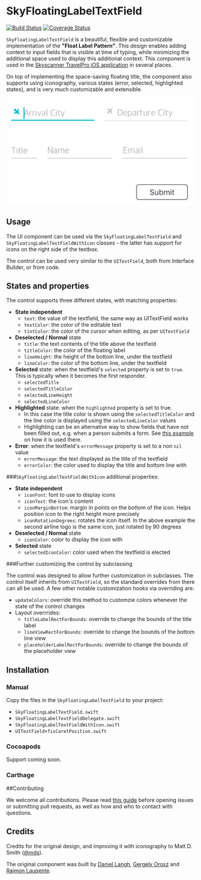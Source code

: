 # SkyFloatingLabelTextField

[![Build Status](https://travis-ci.org/Skyscanner/SkyFloatingLabelTextField.svg?branch=master)](https://travis-ci.org/Skyscanner/SkyFloatingLabelTextField)
[![Coverage Status](https://coveralls.io/repos/github/Skyscanner/SkyFloatingLabelTextField/badge.svg?branch=master)](https://coveralls.io/github/Skyscanner/SkyFloatingLabelTextField?branch=master)

`SkyFloatingLabelTextField` is a beautiful, flexible and customizable implementation of the **"Float Label Pattern"**. This design enables adding context to input fields that is visible at time of typing, while minimizing the additional space used to display this additional context. This component is used in the [Skyscanner TravelPro iOS application](https://itunes.apple.com/gb/app/travelpro-business-travel/id1046916687) in several places.

On top of implementing the space-saving floating title, the component also supports using iconography, various states (error, selected, highlighted states), and is very much customizable and extensible.

![](/SkyFloatingLabelTextField/images/showcase-example.gif)

## Usage

The UI component can be used via the `SkyFloatingLabelTextField` and `SkyFloatingLabelTextFieldWithIcon` classes - the latter has support for icons on the right side of the textbox.

The control can be used very similar to the `UITextField`, both from Interface Builder, or from code.

## States and properties

The control supports three different states, with matching properties:
- **State independent**
  - `text`: the value of the textfield, the same way as UITextField works
  - `textColor`: the color of the editable text
  - `tintColor`: the color of the cursor when editing, as per `UITextField`
- **Deselected / Normal** state
  - `title`: the text contents of the title above the textfield
  - `titleColor`: the color of the floating label
  - `lineHeight`: the height of the bottom line, under the textfield
  - `lineColor`:  the color of the bottom line, under the textfield
- **Selected** state: when the textfield's `selected` property is set to `true`. This is typically when it becomes the first responder.
  - `selectedTitle`
  - `selectedTitleColor`
  - `selectedLineHeight`
  - `selectedLineColor`
- **Highlighted** state: when the `highlighted` property is set to true.
  - In this case the title color is shown using the `selectedTitleColor` and the line color is displayed using the `selectedLineColor` values
  - Highlighting can be an alternative way to show fields that have not been filled out, e.g. when a person submits a form. See [this example](/SkyFloatingLabelTextField/blob/master/SkyFloatingLabelTextField/SkyFloatingLabelTextFieldExample/Example0/ShowcaseExampleViewController.swift) on how it is used there.
- **Error**: when the textfield's `errorMessage` property is set to a non `nil` value
  - `errorMessage`: the text displayed as the title of the textfield
  - `errorColor`: the color used to display the title and bottom line with

###`SkyFloatingLabelTextFieldWithIcon` additional properties:
- **State independent**
  - `iconFont`: font to use to display icons
  - `iconText`: the icon's content
  - `iconMarginBottom`: margin in points on the bottom of the icon. Helps position icon to the right height more precisely
  - `iconRotationDegrees`: rotates the icon itself. In the above example the second airline logo is the same icon, just rotated by 90 degrees
- **Deselected / Normal** state
  - `iconColor`: color to display the icon with
- **Selected** state
  -  `selectedIconColor`: color used when the textfield is elected

###Further customizing the control by subclassing

The control was designed to allow further customization in subclasses. The control itself inherits from `UITextField`, so the standard overrides from there can all be used. A few other notable customization hooks via overriding are:
- `updateColors`: override this method to customzie colors whenever the state of the control changes
- Layout overrrides:
  - `titleLabelRectForBounds`: override to change the bounds of the title label
  - `lineViewRectForBounds`: override to change the bounds of the bottom line view
  - `placeholderLabelRectForBounds`: override to change the bounds of the placeholder view

## Installation

### Manual

Copy the files in the `SkyFloatingLabelTextField` to your project:
- `SkyFloatingLabelTextField.swift`
- `SkyFloatingLabelTextFieldDelegate.swift`
- `SkyFloatingLabelTextFieldWithIcon.swift`
- `UITextField+fixCaretPosition.swift`

### Cocoapods

Support coming soon.

### Carthage

##Contributing

We welcome all contributions. Please read [this guide](/CONTRIBUTING.md) before opening issues or submitting pull requests, as well as how and who to contact with questions.

## Credits

Credits for the original design, and improving it with iconography to Matt D. Smith ([@mds](https://twitter.com/mds)).

The original component was built by [Daniel Langh](https://github.com/intonarumori), [Gergely Orosz](https://github.com/gergelyorosz) and [Raimon Laupente](https://github.com/wolffan).
